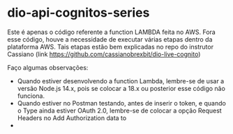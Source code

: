 # dio-api-cognitos-series

Este é apenas o código referente a function LAMBDA feita no AWS. Fora esse código, houve a necessidade de executar várias etapas
dentro da plataforma AWS. Tais etapas estão bem explicadas no repo do instrutor Cassiano (link https://github.com/cassianobrexbit/dio-live-cognito)

Faço algumas observações:

  - Quando estiver desenvolvendo a function Lambda, lembre-se de usar a versão Node.js 14.x, pois se colocar a 18.x ou posterior esse código não funciona.
  - Quando estiver no Postman testando, antes de inserir o token, e quando o Type ainda estiver OAuth 2.0, lembre-se de colocar a opção Request Headers no Add Authorization data to
  - 
